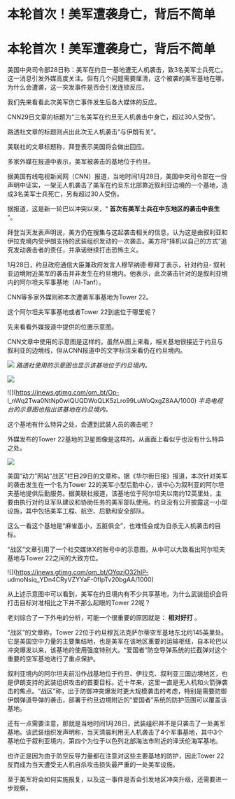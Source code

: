 # 本轮首次！美军遭袭身亡，背后不简单

# 本轮首次！美军遭袭身亡，背后不简单

美国中央司令部28日称：美军在约旦一基地遭无人机袭击，致3名美军士兵死亡。这一消息引发外媒高度关注。但有几个问题需要厘清，这个被袭的美军基地在哪，为什么会遭袭，这一突发事件是否会引发连锁反应。

我们先来看看此次美军伤亡事件发生后各大媒体的反应。

CNN29日文章的标题为“三名美军在约旦无人机袭击中身亡，超过30人受伤”。

路透社文章的标题则点出此次无人机袭击“与伊朗有关”。

美联社的文章标题称，拜登表示美国将会做出回应。

多家外媒在报道中表示，美军被袭击的基地位于约旦。

据美国有线电视新闻网（CNN）报道，当地时间1月28日，美国中央司令部在一份声明中证实，一架无人机袭击了美军在约旦东北部靠近叙利亚边境的一个基地，造成3名美军士兵死亡，另有超过30人受伤。

据报道，这是新一轮巴以冲突以来，“ **首次有美军士兵在中东地区的袭击中丧生** ”。

拜登当天发表声明说，美方仍在搜集与这起袭击相关的信息，认为这是由叙利亚和伊拉克境内受伊朗支持的武装组织发动的一次袭击。美方将“择机以自己的方式”追究发动袭击者的责任，并承诺继续打击恐怖主义。

1月28日，约旦政府通信大臣兼政府发言人穆罕纳德·穆拜丁表示，针对约旦-
叙利亚边境附近美军的袭击并非发生在约旦境内。他表示，此次袭击针对的是叙利亚境内的阿尔坦夫军事基地（Al-Tanf）。

CNN等多家外媒则称本次遭袭军事基地为Tower 22。

这个阿尔坦夫军事基地或者Tower 22到底位于哪里呢？

先来看看外媒报道中提供的位置示意图。

CNN文章中使用的示意图是这样的。虽然从图上来看，相关基地很接近于约旦与叙利亚的边境线，但从CNN报道中的文字标注来看仍在约旦境内。

![](https://inews.gtimg.com/om_bt/OYBsAVn60hJ1e1nP78A2SdMuO8cAIC3sRoGBnLYRLHdYAAA/1000)
_路透社使用的示意图也显示该基地位于约旦境内。_

![](https://inews.gtimg.com/om_bt/OKcyYBry88LuGI5bgw27QmM85ekEd9-mLKPWYZ5ykDRFYAA/1000)

![](https://inews.gtimg.com/om_bt/Op-
l_nWq2Twa0NtNp0wIQUQDWoQLK5zLro99LuWoQxgZ8AA/1000) _半岛电视台的示意图也指出该基地在约旦境内。_

这个基地有什么特异之处，会遭到武装人员的袭击呢？

外媒发布的Tower 22基地的卫星图像是这样的。从画面上看似乎也没有什么特异之处。

![](https://inews.gtimg.com/om_bt/OXg9PO5uBEmSoqFMcnF4EsLn_F5DD9kzdbIKOM5cJunPgAA/1000)

美国“动力”网站“战区”栏目29日的文章称，据《华尔街日报》报道，本次针对美军的袭击发生在一个名为Tower
22的美军小型后勤中心，该中心为叙利亚的阿尔坦夫基地提供后勤服务。据美联社报道，该基地位于阿尔坦夫以南约12英里处，主要由执行对约旦军队建议和协助任务的美军部队使用。约旦没有公开披露这一小型设施，其中包括美军工程、航空、后勤和安全部队。

这么一看这个基地是“麻雀虽小，五脏俱全”，也难怪会成为自杀无人机袭击的目标。

“战区”文章引用了一个社交媒体X的账号中的示意图，从中可以大致看出阿尔坦夫基地与Tower 22之间的大致方位。

![](https://inews.gtimg.com/om_bt/OYqzjO32hIP-
udmoNsiq_YDn4CRyVZYYaF-0fIpTv20bgAA/1000)

从上述示意图中可以看到，美军在约旦境内有不少共享基地，为什么武装组织会将打击目标对准相比之下并不那么起眼的Tower 22呢？

老刘综合了一下外电的分析，可能一个很重要的原因就是： **相对好打** 。

“战区”的文章称，Tower
22位于约旦穆瓦法克萨尔蒂空军基地东北约145英里处。它是美国空中力量的主要集结地，也是美军在该地区重要的运输枢纽，自本轮巴以冲突爆发以来，该基地的使用强度特别大。“爱国者”防空导弹系统的拦截弹对这个重要的空军基地进行了重点保护。

叙利亚境内的阿尔坦夫前沿作战基地位于约旦、伊拉克、叙利亚三国边境地区，也是伊朗支持的武装组织攻击的首要目标。近十年来，这里一直是无人机和火箭弹袭击的焦点。“战区”称，出于防御冲突爆发时更大规模袭击的考虑，特别是需要防御伊朗弹道导弹的袭击，部署于约旦边境附近的“爱国者”系统的防护范围可以覆盖该基地。

还有一点需要注意，那就是当地时间1月28日，武装组织并不是只袭击了一处美军基地。该武装组织发声明称，当天清晨利用无人机袭击了4个军事基地，其中3个基地位于叙利亚境内，第四个为位于以色列北部海法市附近的泽沃伦海军基地。

也许正是因为由于防空反导力量都在注意对这些主要基地的防护，因此Tower 22反而成为当天遭受无人机自杀攻击损失最严重的一处美军设施。

至于美军将会如何实施报复，以及这一事件是否会引发地区冲突升级，还需要进一步观察。

